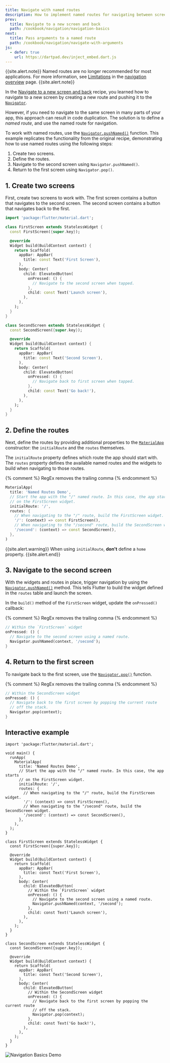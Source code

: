 ```yaml
---
title: Navigate with named routes
description: How to implement named routes for navigating between screens.
prev:
  title: Navigate to a new screen and back
  path: /cookbook/navigation/navigation-basics
next:
  title: Pass arguments to a named route
  path: /cookbook/navigation/navigate-with-arguments
js:
  - defer: true
    url: https://dartpad.dev/inject_embed.dart.js
---
```


<?code-excerpt path-base="cookbook/navigation/named_routes"?>

{{site.alert.note}}
  Named routes are no longer recommended for most
  applications. For more information, see
  [Limitations][] in the [navigation overview][] page.
{{site.alert.note}}

[Limitations]: {{site.url}}/development/ui/navigation#limitations
[navigation overview]: {{site.url}}/development/ui/navigation

In the [Navigate to a new screen and back][] recipe,
you learned how to navigate to a new screen by creating a new route and
pushing it to the [`Navigator`][].

However, if you need to navigate to the same screen in many parts
of your app, this approach can result in code duplication.
The solution is to define a _named route_,
and use the named route for navigation.

To work with named routes,
use the [`Navigator.pushNamed()`][] function.
This example replicates the functionality from the original recipe,
demonstrating how to use named routes using the following steps:

  1. Create two screens.
  2. Define the routes.
  3. Navigate to the second screen using `Navigator.pushNamed()`.
  4. Return to the first screen using `Navigator.pop()`.

## 1. Create two screens

First, create two screens to work with. The first screen contains a
button that navigates to the second screen. The second screen contains a
button that navigates back to the first.

<?code-excerpt "lib/main_original.dart"?>
```dart
import 'package:flutter/material.dart';

class FirstScreen extends StatelessWidget {
  const FirstScreen({super.key});

  @override
  Widget build(BuildContext context) {
    return Scaffold(
      appBar: AppBar(
        title: const Text('First Screen'),
      ),
      body: Center(
        child: ElevatedButton(
          onPressed: () {
            // Navigate to the second screen when tapped.
          },
          child: const Text('Launch screen'),
        ),
      ),
    );
  }
}

class SecondScreen extends StatelessWidget {
  const SecondScreen({super.key});

  @override
  Widget build(BuildContext context) {
    return Scaffold(
      appBar: AppBar(
        title: const Text('Second Screen'),
      ),
      body: Center(
        child: ElevatedButton(
          onPressed: () {
            // Navigate back to first screen when tapped.
          },
          child: const Text('Go back!'),
        ),
      ),
    );
  }
}
```

## 2. Define the routes

Next, define the routes by providing additional properties
to the [`MaterialApp`][] constructor: the `initialRoute`
and the `routes` themselves.

The `initialRoute` property defines which route the app should start with.
The `routes` property defines the available named routes and the widgets
to build when navigating to those routes.

{% comment %}
RegEx removes the trailing comma
{% endcomment %}
<?code-excerpt "lib/main.dart (MaterialApp)" replace="/,$//g"?>
```dart
MaterialApp(
  title: 'Named Routes Demo',
  // Start the app with the "/" named route. In this case, the app starts
  // on the FirstScreen widget.
  initialRoute: '/',
  routes: {
    // When navigating to the "/" route, build the FirstScreen widget.
    '/': (context) => const FirstScreen(),
    // When navigating to the "/second" route, build the SecondScreen widget.
    '/second': (context) => const SecondScreen(),
  },
)
```

{{site.alert.warning}}
  When using `initialRoute`, **don't** define a `home` property.
{{site.alert.end}}

## 3. Navigate to the second screen

With the widgets and routes in place, trigger navigation by using the
[`Navigator.pushNamed()`][] method.
This tells Flutter to build the widget defined in the
`routes` table and launch the screen.

In the `build()` method of the `FirstScreen` widget, update the `onPressed()`
callback:

{% comment %}
RegEx removes the trailing comma
{% endcomment %}
<?code-excerpt "lib/main.dart (PushNamed)" replace="/,$//g"?>
```dart
// Within the `FirstScreen` widget
onPressed: () {
  // Navigate to the second screen using a named route.
  Navigator.pushNamed(context, '/second');
}
```

## 4. Return to the first screen

To navigate back to the first screen, use the
[`Navigator.pop()`][] function.

{% comment %}
RegEx removes the trailing comma
{% endcomment %}
<?code-excerpt "lib/main.dart (Pop)" replace="/,$//g"?>
```dart
// Within the SecondScreen widget
onPressed: () {
  // Navigate back to the first screen by popping the current route
  // off the stack.
  Navigator.pop(context);
}
```

## Interactive example

<?code-excerpt "lib/main.dart"?>
```run-dartpad:theme-light:mode-flutter:run-true:width-100%:height-600px:split-60:ga_id-interactive_example
import 'package:flutter/material.dart';

void main() {
  runApp(
    MaterialApp(
      title: 'Named Routes Demo',
      // Start the app with the "/" named route. In this case, the app starts
      // on the FirstScreen widget.
      initialRoute: '/',
      routes: {
        // When navigating to the "/" route, build the FirstScreen widget.
        '/': (context) => const FirstScreen(),
        // When navigating to the "/second" route, build the SecondScreen widget.
        '/second': (context) => const SecondScreen(),
      },
    ),
  );
}

class FirstScreen extends StatelessWidget {
  const FirstScreen({super.key});

  @override
  Widget build(BuildContext context) {
    return Scaffold(
      appBar: AppBar(
        title: const Text('First Screen'),
      ),
      body: Center(
        child: ElevatedButton(
          // Within the `FirstScreen` widget
          onPressed: () {
            // Navigate to the second screen using a named route.
            Navigator.pushNamed(context, '/second');
          },
          child: const Text('Launch screen'),
        ),
      ),
    );
  }
}

class SecondScreen extends StatelessWidget {
  const SecondScreen({super.key});

  @override
  Widget build(BuildContext context) {
    return Scaffold(
      appBar: AppBar(
        title: const Text('Second Screen'),
      ),
      body: Center(
        child: ElevatedButton(
          // Within the SecondScreen widget
          onPressed: () {
            // Navigate back to the first screen by popping the current route
            // off the stack.
            Navigator.pop(context);
          },
          child: const Text('Go back!'),
        ),
      ),
    );
  }
}
```

<noscript>
  <img src="/assets/images/docs/cookbook/navigation-basics.gif" alt="Navigation Basics Demo" class="site-mobile-screenshot" />
</noscript>


[`MaterialApp`]: {{site.api}}/flutter/material/MaterialApp-class.html
[Navigate to a new screen and back]: {{site.url}}/cookbook/navigation/navigation-basics
[`Navigator`]: {{site.api}}/flutter/widgets/Navigator-class.html
[`Navigator.pop()`]: {{site.api}}/flutter/widgets/Navigator/pop.html
[`Navigator.pushNamed()`]: {{site.api}}/flutter/widgets/Navigator/pushNamed.html
